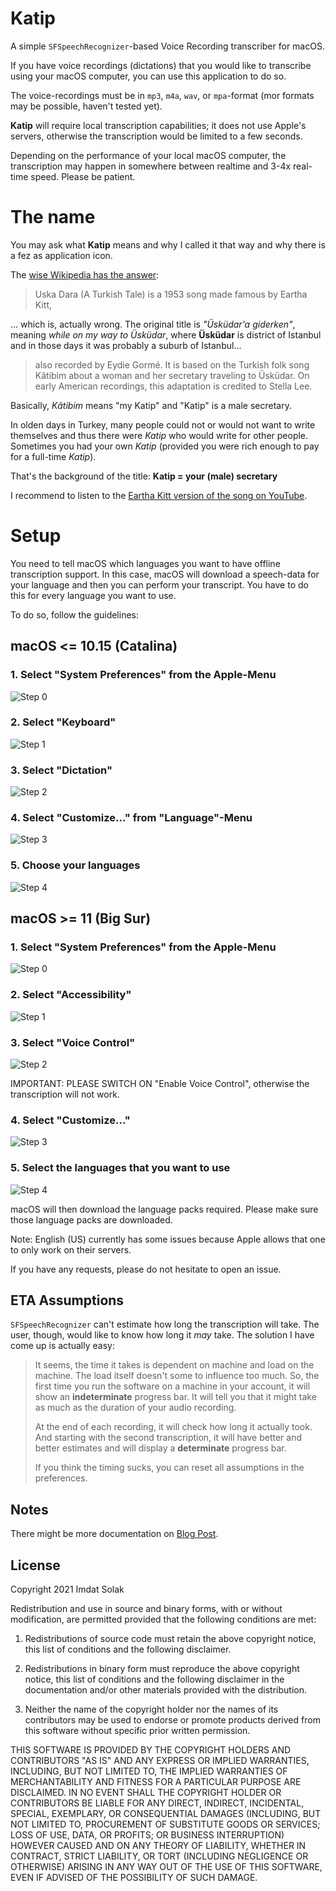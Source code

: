 # Katip

A simple `SFSpeechRecognizer`-based Voice Recording transcriber for macOS.

If you have voice recordings (dictations) that you would like to transcribe using
your macOS computer, you can use this application to do so.

The voice-recordings must be in `mp3`, `m4a`, `wav`, or `mpa`-format (mor formats
may be possible, haven't tested yet).

**Katip** will require local transcription capabilities; it does not use Apple's
servers, otherwise the transcription would be limited to a few seconds.

Depending on the performance of your local macOS computer, the transcription may
happen in somewhere between realtime and 3-4x real-time speed. Please be patient.

# The name

You may ask what **Katip** means and why I called it that way and why there is a
fez as application icon.

The [wise Wikipedia has the answer](https://en.wikipedia.org/wiki/Uska_Dara):

> Uska Dara (A Turkish Tale) is a 1953 song made famous by Eartha Kitt,

... which is, actually wrong. The original title is *"Üsküdar'a giderken"*, meaning
*while on my way to Üsküdar*, where **Üsküdar** is district of Istanbul and
in those days it was probably a suburb of Istanbul...

> also recorded by Eydie Gormé. It is based on the Turkish folk song
> Kâtibim about a woman and her secretary traveling to Üsküdar. On
> early American recordings, this adaptation is credited to Stella Lee.

Basically, *Kâtibim* means "my Katip" and "Katip" is a male secretary.

In olden days in Turkey, many people could not or would not want to write themselves
and thus there were *Katip* who would write for other people. Sometimes you had your
own *Katip* (provided you were rich enough to pay for a full-time *Katip*).

That's the background of the title: **Katip = your (male) secretary**

I recommend to listen to the [Eartha Kitt version of the song on YouTube](https://www.youtube.com/watch?v=sVXFDtC_gqk).

# Setup

You need to tell macOS which languages you want to have offline transcription support. In this case,
macOS will download a speech-data for your language and then you can perform your transcript.
You have to do this for every language you want to use.

To do so, follow the guidelines:

## macOS <= 10.15 (Catalina)
### 1. Select "System Preferences" from the Apple-Menu
![Step 0](images/image0.png)

### 2. Select "Keyboard"

![Step 1](images/image1.png)

### 3. Select "Dictation"

![Step 2](images/image2.png)

### 4. Select "Customize..." from "Language"-Menu

![Step 3](images/image3.png)

### 5. Choose your languages

![Step 4](images/image4.png)

## macOS >= 11 (Big Sur)
### 1. Select "System Preferences" from the Apple-Menu
![Step 0](images/image0.png)

### 2. Select "Accessibility"
![Step 1](images/image5.png)

### 3. Select "Voice Control"
![Step 2](images/image6.png)

IMPORTANT: PLEASE SWITCH ON "Enable Voice Control", otherwise the transcription will not work.

### 4. Select "Customize..."
![Step 3](images/image7.png)

### 5. Select the languages that you want to use
![Step 4](images/image8.png)

macOS will then download the language packs required. Please make sure those language packs are downloaded.

Note: English (US) currently has some issues because Apple allows that one to only work on their servers.

If you have any requests, please do not hesitate to open an issue.

## ETA Assumptions
`SFSpeechRecognizer` can't estimate how long the transcription will take. The user,
though, would like to know how long it *may* take. The solution I have come up is
actually easy:

> It seems, the time it takes is dependent on machine and load on the machine.
> The load itself doesn't some to influence too much. So, the first time you
> run the software on a machine in your account, it will show an **indeterminate**
> progress bar. It will tell you that it might take as much as the duration of
> your audio recording.
>
> At the end of each recording, it will check how long it actually took. And starting
> with the second transcription, it will have better and better estimates and will
> display a **determinate** progress bar.
>
> If you think the timing sucks, you can reset all assumptions in the preferences.

## Notes

There might be more documentation on [Blog Post](https://www.solak.de/katip-an-sfspeechrecognizer-based-voice-recordings-transcriber-for-macos/).

## License

Copyright 2021 Imdat Solak

Redistribution and use in source and binary forms, with or without modification, are
permitted provided that the following conditions are met:

1. Redistributions of source code must retain the above copyright notice, this list
   of conditions and the following disclaimer.

2. Redistributions in binary form must reproduce the above copyright notice, this
   list of conditions and the following disclaimer in the documentation and/or other
   materials provided with the distribution.

3. Neither the name of the copyright holder nor the names of its contributors may be
   used to endorse or promote products derived from this software without specific
   prior written permission.

THIS SOFTWARE IS PROVIDED BY THE COPYRIGHT HOLDERS AND CONTRIBUTORS "AS IS" AND ANY
EXPRESS OR IMPLIED WARRANTIES, INCLUDING, BUT NOT LIMITED TO, THE IMPLIED WARRANTIES
OF MERCHANTABILITY AND FITNESS FOR A PARTICULAR PURPOSE ARE DISCLAIMED. IN NO EVENT
SHALL THE COPYRIGHT HOLDER OR CONTRIBUTORS BE LIABLE FOR ANY DIRECT, INDIRECT,
INCIDENTAL, SPECIAL, EXEMPLARY, OR CONSEQUENTIAL DAMAGES (INCLUDING, BUT NOT LIMITED
TO, PROCUREMENT OF SUBSTITUTE GOODS OR SERVICES; LOSS OF USE, DATA, OR PROFITS; OR
BUSINESS INTERRUPTION) HOWEVER CAUSED AND ON ANY THEORY OF LIABILITY, WHETHER IN
CONTRACT, STRICT LIABILITY, OR TORT (INCLUDING NEGLIGENCE OR OTHERWISE) ARISING IN
ANY WAY OUT OF THE USE OF THIS SOFTWARE, EVEN IF ADVISED OF THE POSSIBILITY OF SUCH
DAMAGE.
